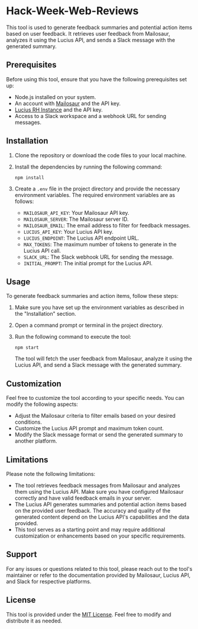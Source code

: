 # Hack-Week-Web-Reviews

This tool is used to generate feedback summaries and potential action items based on user feedback. It retrieves user feedback from Mailosaur, analyzes it using the Lucius API, and sends a Slack message with the generated summary.

## Prerequisites

Before using this tool, ensure that you have the following prerequisites set up:

- Node.js installed on your system.
- An account with [Mailosaur](https://www.mailosaur.com/) and the API key.
- [Lucius RH Instance]([https://lucius.ai/](https://github.com/rockethomes/hackweek-openai-chatgpt/tree/main)) and the API key.
- Access to a Slack workspace and a webhook URL for sending messages.

## Installation

1. Clone the repository or download the code files to your local machine.

2. Install the dependencies by running the following command:

   ```shell
   npm install
   ```

3. Create a `.env` file in the project directory and provide the necessary environment variables. The required environment variables are as follows:

   - `MAILOSAUR_API_KEY`: Your Mailosaur API key.
   - `MAILOSAUR_SERVER`: The Mailosaur server ID.
   - `MAILOSAUR_EMAIL`: The email address to filter for feedback messages.
   - `LUCIUS_API_KEY`: Your Lucius API key.
   - `LUCIUS_ENDPOINT`: The Lucius API endpoint URL.
   - `MAX_TOKENS`: The maximum number of tokens to generate in the Lucius API call.
   - `SLACK_URL`: The Slack webhook URL for sending the message.
   - `INITIAL_PROMPT`: The initial prompt for the Lucius API.

## Usage

To generate feedback summaries and action items, follow these steps:

1. Make sure you have set up the environment variables as described in the "Installation" section.

2. Open a command prompt or terminal in the project directory.

3. Run the following command to execute the tool:

   ```shell
   npm start
   ```

   The tool will fetch the user feedback from Mailosaur, analyze it using the Lucius API, and send a Slack message with the generated summary.

## Customization

Feel free to customize the tool according to your specific needs. You can modify the following aspects:

- Adjust the Mailosaur criteria to filter emails based on your desired conditions.
- Customize the Lucius API prompt and maximum token count.
- Modify the Slack message format or send the generated summary to another platform.

## Limitations

Please note the following limitations:

- The tool retrieves feedback messages from Mailosaur and analyzes them using the Lucius API. Make sure you have configured Mailosaur correctly and have valid feedback emails in your server.
- The Lucius API generates summaries and potential action items based on the provided user feedback. The accuracy and quality of the generated content depend on the Lucius API's capabilities and the data provided.
- This tool serves as a starting point and may require additional customization or enhancements based on your specific requirements.

## Support

For any issues or questions related to this tool, please reach out to the tool's maintainer or refer to the documentation provided by Mailosaur, Lucius API, and Slack for respective platforms.

## License

This tool is provided under the [MIT License](https://opensource.org/licenses/MIT). Feel free to modify and distribute it as needed.
